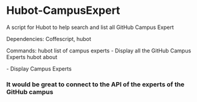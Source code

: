 # Hubot-CampusExpert
A script for Hubot to help search and list all GitHub Campus Expert

Dependencies: Coffescript, hubot

Commands:
  hubot list of campus experts - Display all the GitHub Campus Experts
  hubot about <search> - Display Campus Experts


###  It would be great to connect to the API of the experts of the GitHub campus
